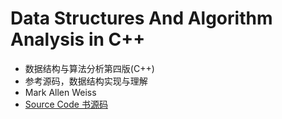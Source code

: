 # Data Structures And Algorithm Analysis in C++
- 数据结构与算法分析第四版(C++)
- 参考源码，数据结构实现与理解
- Mark Allen Weiss
- [Source Code 书源码](https://users.cs.fiu.edu/~weiss/dsaa_c++4/code/)
